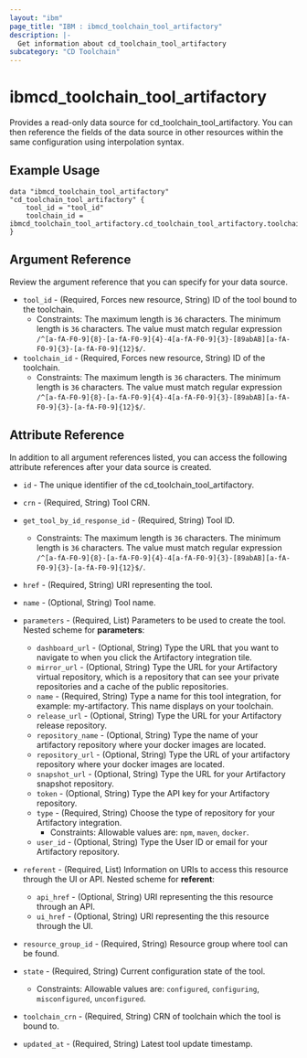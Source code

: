```yaml
---
layout: "ibm"
page_title: "IBM : ibmcd_toolchain_tool_artifactory"
description: |-
  Get information about cd_toolchain_tool_artifactory
subcategory: "CD Toolchain"
---
```


# ibmcd_toolchain_tool_artifactory

Provides a read-only data source for cd_toolchain_tool_artifactory. You can then reference the fields of the data source in other resources within the same configuration using interpolation syntax.

## Example Usage

```hcl
data "ibmcd_toolchain_tool_artifactory" "cd_toolchain_tool_artifactory" {
	tool_id = "tool_id"
	toolchain_id = ibmcd_toolchain_tool_artifactory.cd_toolchain_tool_artifactory.toolchain_id
}
```

## Argument Reference

Review the argument reference that you can specify for your data source.

* `tool_id` - (Required, Forces new resource, String) ID of the tool bound to the toolchain.
  * Constraints: The maximum length is `36` characters. The minimum length is `36` characters. The value must match regular expression `/^[a-fA-F0-9]{8}-[a-fA-F0-9]{4}-4[a-fA-F0-9]{3}-[89abAB][a-fA-F0-9]{3}-[a-fA-F0-9]{12}$/`.
* `toolchain_id` - (Required, Forces new resource, String) ID of the toolchain.
  * Constraints: The maximum length is `36` characters. The minimum length is `36` characters. The value must match regular expression `/^[a-fA-F0-9]{8}-[a-fA-F0-9]{4}-4[a-fA-F0-9]{3}-[89abAB][a-fA-F0-9]{3}-[a-fA-F0-9]{12}$/`.

## Attribute Reference

In addition to all argument references listed, you can access the following attribute references after your data source is created.

* `id` - The unique identifier of the cd_toolchain_tool_artifactory.
* `crn` - (Required, String) Tool CRN.

* `get_tool_by_id_response_id` - (Required, String) Tool ID.
  * Constraints: The maximum length is `36` characters. The minimum length is `36` characters. The value must match regular expression `/^[a-fA-F0-9]{8}-[a-fA-F0-9]{4}-4[a-fA-F0-9]{3}-[89abAB][a-fA-F0-9]{3}-[a-fA-F0-9]{12}$/`.

* `href` - (Required, String) URI representing the tool.

* `name` - (Optional, String) Tool name.

* `parameters` - (Required, List) Parameters to be used to create the tool.
Nested scheme for **parameters**:
	* `dashboard_url` - (Optional, String) Type the URL that you want to navigate to when you click the Artifactory integration tile.
	* `mirror_url` - (Optional, String) Type the URL for your Artifactory virtual repository, which is a repository that can see your private repositories and a cache of the public repositories.
	* `name` - (Required, String) Type a name for this tool integration, for example: my-artifactory. This name displays on your toolchain.
	* `release_url` - (Optional, String) Type the URL for your Artifactory release repository.
	* `repository_name` - (Optional, String) Type the name of your artifactory repository where your docker images are located.
	* `repository_url` - (Optional, String) Type the URL of your artifactory repository where your docker images are located.
	* `snapshot_url` - (Optional, String) Type the URL for your Artifactory snapshot repository.
	* `token` - (Optional, String) Type the API key for your Artifactory repository.
	* `type` - (Required, String) Choose the type of repository for your Artifactory integration.
	  * Constraints: Allowable values are: `npm`, `maven`, `docker`.
	* `user_id` - (Optional, String) Type the User ID or email for your Artifactory repository.

* `referent` - (Required, List) Information on URIs to access this resource through the UI or API.
Nested scheme for **referent**:
	* `api_href` - (Optional, String) URI representing the this resource through an API.
	* `ui_href` - (Optional, String) URI representing the this resource through the UI.

* `resource_group_id` - (Required, String) Resource group where tool can be found.

* `state` - (Required, String) Current configuration state of the tool.
  * Constraints: Allowable values are: `configured`, `configuring`, `misconfigured`, `unconfigured`.

* `toolchain_crn` - (Required, String) CRN of toolchain which the tool is bound to.

* `updated_at` - (Required, String) Latest tool update timestamp.

